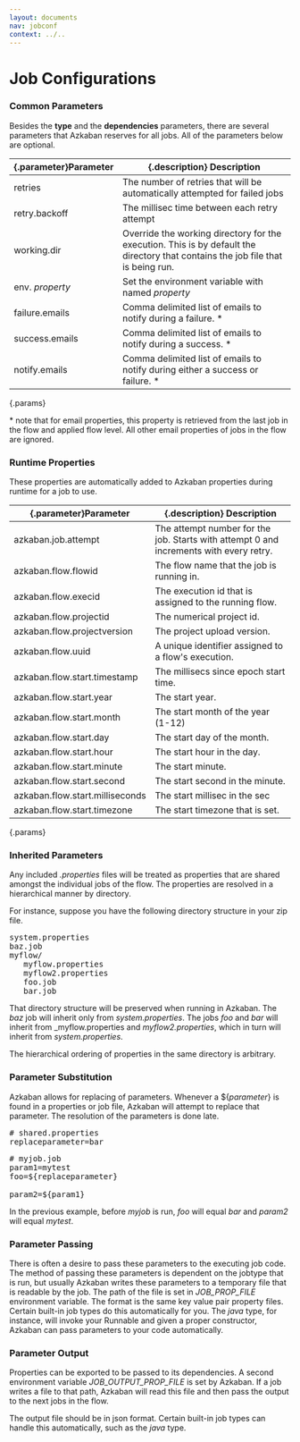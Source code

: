 ```yaml
---
layout: documents
nav: jobconf
context: ../..
---
```


# Job Configurations

### Common Parameters
Besides the __type__ and the __dependencies__ parameters, there are several parameters that
Azkaban reserves for all jobs. All of the parameters below are optional.

|{.parameter}Parameter			|{.description} Description                                 |
|-------------------------------|-----------------------------------------------------------|
|retries 	| The number of retries that will be automatically attempted for failed jobs 	|
|retry.backoff  | The millisec time between each retry attempt |
|working.dir  | Override the working directory for the execution. This is by default the directory that contains the job file that is being run. |
|env. _property_ | Set the environment variable with named _property_ |
|failure.emails  | Comma delimited list of emails to notify during a failure. \* |
|success.emails  | Comma delimited list of emails to notify during a success. \* |
|notify.emails  | Comma delimited list of emails to notify during either a success or failure. \* |
{.params}

\* note that for email properties, this property is retrieved from the last job in the flow and applied flow level. All other email properties 
of jobs in the flow are ignored.


### Runtime Properties
These properties are automatically added to Azkaban properties during runtime for a job to use.

|{.parameter}Parameter			|{.description} Description                                                                                       							|
|-------------------------------|-------------------------------------------------------------------------------------------------------------------------------------------|
|azkaban.job.attempt 	| The attempt number for the job. Starts with attempt 0 and increments with every retry. |
|azkaban.flow.flowid | The flow name that the job is running in. |
|azkaban.flow.execid  | The execution id that is assigned to the running flow. |
|azkaban.flow.projectid  | The numerical project id. |
|azkaban.flow.projectversion  | The project upload version. |
|azkaban.flow.uuid  | A unique identifier assigned to a flow's execution. |
|azkaban.flow.start.timestamp | The millisecs since epoch start time. |
|azkaban.flow.start.year| The start year. |
|azkaban.flow.start.month| The start month of the year (1-12) |
|azkaban.flow.start.day| The start day of the month. |
|azkaban.flow.start.hour| The start hour in the day. |
|azkaban.flow.start.minute| The start minute.|
|azkaban.flow.start.second| The start second in the minute. |
|azkaban.flow.start.milliseconds| The start millisec in the sec|
|azkaban.flow.start.timezone| The start timezone that is set.|
{.params}

### Inherited Parameters
Any included _.properties_ files will be treated as properties that are shared amongst the individual jobs of the flow.
The properties are resolved in a hierarchical manner by directory.

For instance, suppose you have the following directory structure in your zip file.

<pre class="code">
system.properties
baz.job
myflow/
   myflow.properties
   myflow2.properties
   foo.job
   bar.job
</pre>

That directory structure will be preserved when running in Azkaban. The _baz_ job will inherit only from
_system.properties_. The jobs _foo_ and _bar_ will inherit from _myflow.properties and _myflow2.properties_, 
which in turn will inherit from _system.properties_.

The hierarchical ordering of properties in the same directory is arbitrary.

### Parameter Substitution
Azkaban allows for replacing of parameters. Whenever a \$\{_parameter_\} is found in a properties or job file,
Azkaban will attempt to replace that parameter. The resolution of the parameters is done late.

<pre class="code">
# shared.properties
replaceparameter=bar
</pre>

<pre class="code">
# myjob.job
param1=mytest
foo=${replaceparameter}

param2=${param1}
</pre>

In the previous example, before _myjob_ is run, _foo_ will equal _bar_ and _param2_ will equal _mytest_.

### Parameter Passing
There is often a desire to pass these parameters to the executing job code. The method of passing these parameters
is dependent on the jobtype that is run, but usually Azkaban writes these parameters to a temporary file that is
readable by the job.
The path of the file is set in _JOB\_PROP\_FILE_ environment variable. The format is the same key value pair property files.
Certain built-in job types do this automatically for you. The _java_ type, for instance, will invoke your Runnable
and given a proper constructor, Azkaban can pass parameters to your code automatically.

### Parameter Output
Properties can be exported to be passed to its dependencies. A second environment variable _JOB\_OUTPUT\_PROP\_FILE_
is set by Azkaban. If a job writes a file to that path, Azkaban will read this file and then pass the output to the
next jobs in the flow.

The output file should be in json format. Certain built-in job types can handle this automatically, such as the _java_ type.




